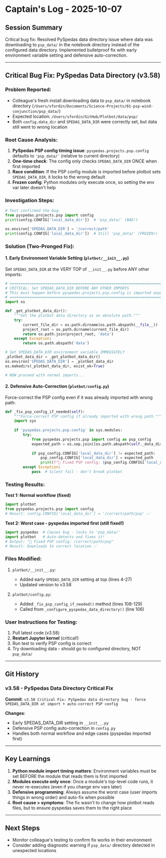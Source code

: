 # Captain's Log - 2025-10-07

## Session Summary
Critical bug fix: Resolved PySpedas data directory issue where data was downloading to `psp_data/` in the notebook directory instead of the configured data directory. Implemented bulletproof fix with early environment variable setting and defensive auto-correction.

---

## Critical Bug Fix: PySpedas Data Directory (v3.58)

### Problem Reported:
- Colleague's fresh install downloading data to `psp_data/` in notebook directory (`/Users/sfordin/Documents/Science-Projects/01-psp-wind-conjunction/psp_data/`)
- Expected location: `/Users/sfordin/GitHub/Plotbot/data/psp/`
- Both `config.data_dir` and `SPEDAS_DATA_DIR` were correctly set, but data still went to wrong location

### Root Cause Analysis:
1. **PySpedas PSP config timing issue**: `pyspedas.projects.psp.config` defaults to `'psp_data/'` (relative to current directory)
2. **One-time check**: The config only checks `SPEDAS_DATA_DIR` ONCE when first imported
3. **Race condition**: If the PSP config module is imported before plotbot sets `SPEDAS_DATA_DIR`, it locks to the wrong default
4. **Frozen config**: Python modules only execute once, so setting the env var later doesn't help

### Investigation Steps:
```python
# Test confirmed the bug:
from pyspedas.projects.psp import config
print(config.CONFIG['local_data_dir'])  # 'psp_data/' (BAD!)

os.environ['SPEDAS_DATA_DIR'] = '/correct/path'
print(config.CONFIG['local_data_dir'])  # Still 'psp_data/' (FROZEN!)
```

### Solution (Two-Pronged Fix):

#### 1. Early Environment Variable Setting (`plotbot/__init__.py`)
Set `SPEDAS_DATA_DIR` at the VERY TOP of `__init__.py` before ANY other imports:

```python
# ============================================================================
# CRITICAL: Set SPEDAS_DATA_DIR BEFORE ANY OTHER IMPORTS
# This must happen before pyspedas.projects.psp.config is imported anywhere
# ============================================================================
import os

def _get_plotbot_data_dir():
    """Get the plotbot data directory as an absolute path."""
    try:
        current_file_dir = os.path.dirname(os.path.abspath(__file__))
        project_root = os.path.dirname(current_file_dir)
        return os.path.join(project_root, 'data')
    except Exception:
        return os.path.abspath('data')

# Set SPEDAS_DATA_DIR environment variable IMMEDIATELY
_plotbot_data_dir = _get_plotbot_data_dir()
os.environ['SPEDAS_DATA_DIR'] = _plotbot_data_dir
os.makedirs(_plotbot_data_dir, exist_ok=True)

# NOW proceed with normal imports...
```

#### 2. Defensive Auto-Correction (`plotbot/config.py`)
Force-correct the PSP config even if it was already imported with wrong path:

```python
def _fix_psp_config_if_needed(self):
    """Force-correct PSP config if already imported with wrong path."""
    import sys
    
    if 'pyspedas.projects.psp.config' in sys.modules:
        try:
            from pyspedas.projects.psp import config as psp_config
            expected_path = os.sep.join([os.path.abspath(self._data_dir), 'psp'])
            
            if psp_config.CONFIG['local_data_dir'] != expected_path:
                psp_config.CONFIG['local_data_dir'] = expected_path
                print(f"🔧 Fixed PSP config: {psp_config.CONFIG['local_data_dir']}")
        except Exception:
            pass  # Silent fail - don't break plotbot
```

### Testing Results:

**Test 1: Normal workflow (fixed)**
```python
import plotbot
from pyspedas.projects.psp import config
# Result: config.CONFIG['local_data_dir'] = '/correct/path/psp' ✅
```

**Test 2: Worst case - pyspedas imported first (still fixed!)**
```python
import pyspedas  # Causes bug - locks to 'psp_data/'
import plotbot   # Auto-detects and fixes it!
# Output: "🔧 Fixed PSP config: /correct/path/psp"
# Result: Downloads to correct location ✅
```

### Files Modified:
1. `plotbot/__init__.py`:
   - Added early `SPEDAS_DATA_DIR` setting at top (lines 4-27)
   - Updated version to v3.58

2. `plotbot/config.py`:
   - Added `_fix_psp_config_if_needed()` method (lines 108-129)
   - Called from `_configure_pyspedas_data_directory()` (line 106)

### User Instructions for Testing:
1. Pull latest code (v3.58)
2. **Restart Jupyter kernel** (critical!)
3. Run test to verify PSP config is correct
4. Try downloading data - should go to configured directory, NOT `psp_data/`

---

## Git History

### v3.58 - PySpedas Data Directory Critical Fix
**Commit**: `v3.58 Critical Fix: PySpedas data directory bug - force SPEDAS_DATA_DIR at import + auto-correct PSP config`

**Changes**:
- Early SPEDAS_DATA_DIR setting in `__init__.py`
- Defensive PSP config auto-correction in `config.py`
- Handles both normal workflow and edge cases (pyspedas imported first)

---

## Key Learnings

1. **Python module import timing matters**: Environment variables must be set BEFORE the module that reads them is first imported
2. **Modules execute only once**: Once a module's top-level code runs, it never re-executes (even if you change env vars later)
3. **Defensive programming**: Always assume the worst case (user imports things in wrong order) and auto-fix when possible
4. **Root cause > symptoms**: The fix wasn't to change how plotbot reads files, but to ensure pyspedas saves them to the right place

---

## Next Steps
- Monitor colleague's testing to confirm fix works in their environment
- Consider adding diagnostic warning if `psp_data/` directory detected in unexpected locations

